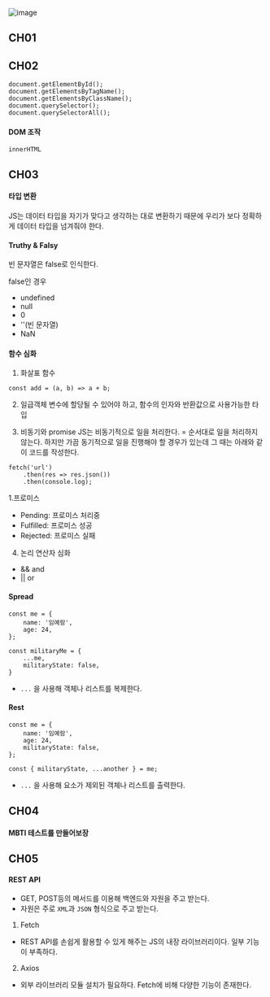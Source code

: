 ![image](https://user-images.githubusercontent.com/77733145/171085820-3b7225a5-e31c-4a5c-80a9-91d1d0dc93ca.png)

## CH01

## CH02
```
document.getElementById();
document.getElementsByTagName();
document.getElementsByClassName();
document.querySelector();
document.querySelectorAll();
```

#### DOM 조작
```
innerHTML

```

## CH03
#### 타입 변환
JS는 데이터 타입을 자기가 맞다고 생각하는 대로 변환하기 때문에 우리가 보다 정확하게 데이터 타입을 넘겨줘야 한다.

#### Truthy & Falsy
빈 문자열은 false로 인식한다.

false인 경우
- undefined
- null
- 0
- ''(빈 문자열)
- NaN

#### 함수 심화
1. 화살표 함수
```
const add = (a, b) => a + b;
```

2. 일급객체
변수에 할당될 수 있어야 하고, 함수의 인자와 반환값으로 사용가능한 타입

3. 비동기와 promise
JS는 비동기적으로 일을 처리한다. = 순서대로 일을 처리하지 않는다.
하지만 가끔 동기적으로 일을 진행해야 할 경우가 있는데 그 때는 아래와 같이 코드를 작성한다.
```
fetch('url')
    .then(res => res.json())
    .then(console.log);
```

1.프로미스
- Pending: 프로미스 처리중
- Fulfilled: 프로미스 성공
- Rejected: 프로미스 실패

4. 논리 연산자 심화
- && and
- || or

#### Spread
```
const me = {
    name: '임예람',
    age: 24,
};

const militaryMe = {
    ...me,
    militaryState: false,
}
```
- `...` 을 사용해 객체나 리스트를 복제한다.

#### Rest
```
const me = {
    name: '임예람',
    age: 24,
    militaryState: false,
};

const { militaryState, ...another } = me; 
```
- `...` 을 사용해 요소가 제외된 객체나 리스트를 출력한다.

## CH04
#### MBTI 테스트를 만들어보장

## CH05
#### REST API
- GET, POST등의 메서드를 이용해 백엔드와 자원을 주고 받는다.
- 자원은 주로 `XML`과 `JSON` 형식으로 주고 받는다.

1. Fetch
- REST API를 손쉽게 활용할 수 있게 해주는 JS의 내장 라이브러리이다. 일부 기능이 부족하다.

2. Axios
- 외부 라이브러리 모듈 설치가 필요하다. Fetch에 비해 다양한 기능이 존재한다.


